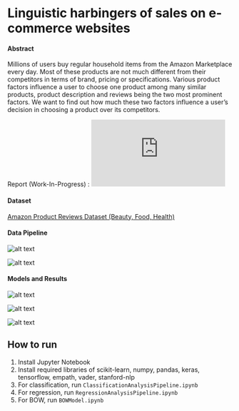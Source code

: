 # Linguistic harbingers of sales on e-commerce websites

#### Abstract
Millions of users buy regular household items from the Amazon Marketplace every day. Most of these products are not much different from their competitors in terms of brand, pricing or specifications. Various product factors influence a user to choose one product among many similar products, product description and reviews being the two most prominent factors. We want to find out how much these two factors influence a user’s decision in choosing a product over its competitors.

Report (Work-In-Progress) : ![alt text](https://github.com/pratikone/amazon_yolo/blob/master/Report.pdf "Report")

#### Dataset 

[ Amazon Product Reviews Dataset (Beauty, Food, Health) ](http://jmcauley.ucsd.edu/data/amazon/) 


#### Data Pipeline
![alt text](https://github.com/pratikone/amazon_yolo/blob/master/images/data_regression.jpg "Data pipeline  Regression")

![alt text](https://github.com/pratikone/amazon_yolo/blob/master/images/data_classification.jpg "Data pipeline  Classification")

#### Models and Results   

![alt text](https://github.com/pratikone/amazon_yolo/blob/master/images/model_classification.jpg "Data pipeline  Regression")

![alt text](https://github.com/pratikone/amazon_yolo/blob/master/images/ROC.jpg "ROC")

![alt text](https://github.com/pratikone/amazon_yolo/blob/master/images/words.jpg "ROC")


## How to run

1. Install Jupyter Notebook
2. Install required libraries of scikit-learn, numpy, pandas, keras, tensorflow, empath, vader, stanford-nlp
3. For classification, run `ClassificationAnalysisPipeline.ipynb`
4. For regression, run `RegressionAnalysisPipeline.ipynb`
5. For BOW, run `BOWModel.ipynb`